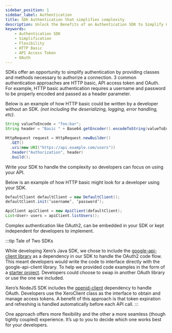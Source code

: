 ```yaml
---
sidebar_position: 1
sidebar_label: Authentication
title: SDK Authentication that simplifies complexity
description: Unlock the Benefits of an Authentication SDK to Simplify Complexity and Offer Flexibility to Developers. Streamline Authentication with SDKs Designed for HTTP Basic, API Access Token and OAuth.
keywords: 
    - Authentication SDK
    - Simplification
    - Flexibility
    - HTTP Basic
    - API Access Token
    - OAuth
---
```


SDKs offer an opportunity to simplify authentication by providing classes and methods necessary to authorize a connection. 3 common authentication approaches are HTTP basic, API access token and OAuth. For example, HTTP basic authentication requires a username and password to be properly encoded and passed as a header parameter.

Below is an example of how HTTP basic could be written by a developer without an SDK. *(not including the deserializing, logging, error handling, etc)*.

``` java
String valueToEncode = "foo:bar";
String header = "Basic " + Base64.getEncoder().encodeToString(valueToEncode.getBytes());

HttpRequest request = HttpRequest.newBuilder()
  .GET()
  .uri(new URI("https://api.example.com/users"))
  .header("Authorization", header)
  .build();    
```

Write your SDK to handle the complexity so developers can focus on using your API. 

Below is an example of how HTTP basic might look for a developer using your SDK.

```java
DefaultClient defaultClient = new DefaultClient();
defaultClient.init(‘username’, ‘password’);

ApiClient apiClient = new ApiClient(defaultClient);
List<User> users = apiClient.listUsers();
```

Complex authentication like OAuth2, can be embedded in your SDK or kept independent for developers to implement.

:::tip Tale of Two SDKs

While developing Xero’s Java SDK, we chose to include the [google-api-client library](https://mvnrepository.com/artifact/com.google.api-client/google-api-client) as a dependency in our SDK to handle the OAuth2 code flow. This meant developers would write the code to interface directly with the google-api-client library. To help we provided code examples in the form of a [starter project](https://github.com/XeroAPI/xero-java-oauth2-starter). Developers could choose to swap in another OAuth library or use the one we included.

Xero’s NodeJS SDK includes the [openid-client](https://www.npmjs.com/package/openid-client) dependency to handle OAuth. Developers use the XeroClient class as the interface to obtain and manage access tokens. A benefit of this approach is that token expiration and refreshing is handled automatically before each API call. 
:::

One approach offers more flexibility and the other a more seamless (though tightly coupled) experience. It’s up to you to decide which one works best for your developers.

 